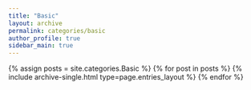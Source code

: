 ```yaml
---
title: "Basic"
layout: archive
permalink: categories/basic
author_profile: true
sidebar_main: true
---
```


{% assign posts = site.categories.Basic %}
{% for post in posts %} {% include archive-single.html type=page.entries_layout %} {% endfor %}